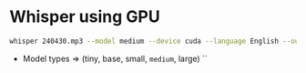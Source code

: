 # Whisper using GPU
```bash
whisper 240430.mp3 --model medium --device cuda --language English --output_format txt
```
* Model types => (tiny, base, small, `medium`, large)
``